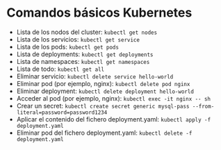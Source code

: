# Comandos básicos Kubernetes
- Lista de los nodos del cluster: `kubectl get nodes`
- Lista de los servicios: `kubectl get service`
- Lista de los pods: `kubectl get pods`
- Lista de deployments: `kubectl get deployments`
- Lista de namespaces: `kubectl get namespaces`
- Lista de todo: `kubectl get all`
- Eliminar servicio: `kubectl delete service hello-world`
- Eliminar pod (por ejemplo, nginx): `kubectl delete pod nginx`
- Eliminar deployment: `kubectl delete deployment hello-world`
- Acceder al pod (por ejemplo, nginx): `kubectl exec -it nginx -- sh`
- Crear un secret: `kubectl create secret generic mysql-pass --from-literal=password=password1234`
- Aplicar el contenido del fichero deployment.yaml: `kubectl apply -f deployment.yaml`
- Eliminar pod del fichero deployment.yaml: `kubectl delete -f deployment.yaml`
